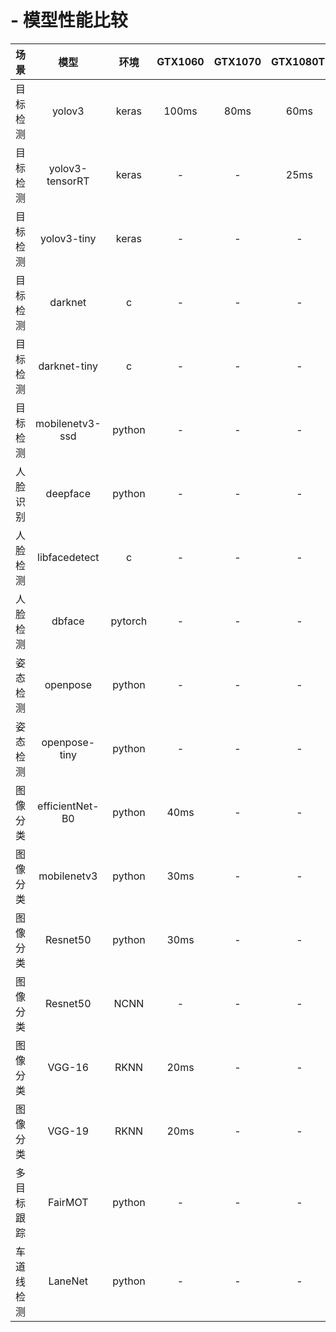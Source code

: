 # - 模型性能比较


| 场景 | 模型 | 环境 |GTX1060 | GTX1070 | GTX1080TI | GTX2080TI | i7-9550 |i5-9400F| SOM-RK3399 | TB-RK3399Pro |GTX1650
| :-: | :-: | :-: | :-: | :-: | :-: | :-: | :-: | :-: | :-: |:-: |:-: |
| 目标检测 | yolov3 | keras | 100ms | 80ms | 60ms | 50ms | - | - | - | 90ms | - |
| 目标检测 | yolov3-tensorRT | keras | - | - | 25ms | - | 65ms| - | - | - | - |
| 目标检测 | yolov3-tiny | keras | - | - | - | - | -| 300ms|- | 30ms | - |
| 目标检测 | darknet | c | - | - | - | - | -| -|- |  - | - |
| 目标检测 | darknet-tiny | c | - | - | - | - | 10ms| - | - |  - | - |
| 目标检测 | mobilenetv3-ssd | python | - | - | - | - | - | - | - | - | - |
| 人脸识别 | deepface | python | - | - | - | - | - | - | - | - | - |
| 人脸检测 | libfacedetect | c | - | - | - | - | -| 20ms| - |  - | - |
| 人脸检测 | dbface | pytorch | - | - | - | 100ms | -| - | - |  - | - |
| 姿态检测 | openpose | python | - | - | - | - | -| 40ms| - |  - | - |
| 姿态检测 | openpose-tiny | python | - | - | - | - | - | - |  10ms | -| - |
| 图像分类 | efficientNet-B0 | python | 40ms | - | - | - | - | 80ms | - | -| - |
| 图像分类 | mobilenetv3 | python | 30ms | - | - | - | - | 100ms |  - | 48ms/ncnn | - |
| 图像分类 | Resnet50 | python | 30ms | - | - | - | - | 200ms |  - | -| - |
| 图像分类 | Resnet50 | NCNN | - | - | - | - | - | - |  2500ms | 373ms | - |
| 图像分类 | VGG-16 | RKNN | 20ms | - | - | - | - | 110ms |  - | 119ms | - |
| 图像分类 | VGG-19 | RKNN | 20ms | - | - | - | - | 170ms |  - | 117ms | - |
| 多目标跟踪 | FairMOT | python | - | - | - | 70ms | - | - | - | -| 181ms |
| 车道线检测 | LaneNet | python | - | - | - | - | - | - | - | 320ms | - |

